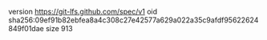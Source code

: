 version https://git-lfs.github.com/spec/v1
oid sha256:09ef91b82ebfea8a4c308c27e42577a629a022a35c9afdf95622624849f01dae
size 913
